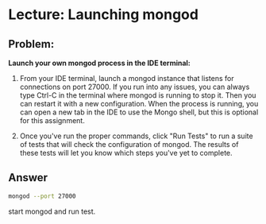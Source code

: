 # Lecture: Launching mongod

## Problem:

**Launch your own mongod process in the IDE terminal:**

1. From your IDE terminal, launch a mongod instance that listens for connections on port 27000.
If you run into any issues, you can always type Ctrl-C in the terminal where mongod is running to stop it. Then you can restart it with a new configuration.
When the process is running, you can open a new tab in the IDE to use the Mongo shell, but this is optional for this assignment. 

2. Once you've run the proper commands, click "Run Tests" to run a suite of tests that will check the configuration of mongod. The results of these tests will let you know which steps you've yet to complete.

## Answer

```bash
mongod --port 27000
```
start mongod and run test.
